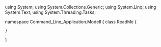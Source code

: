 ﻿using System;
using System.Collections.Generic;
using System.Linq;
using System.Text;
using System.Threading.Tasks;

namespace Command_Line_Application.Modell
{
    class ReadMe
    {
        
    }
}

